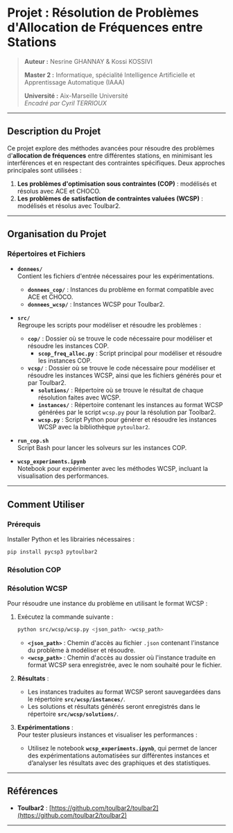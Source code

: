 # **Projet : Résolution de Problèmes d'Allocation de Fréquences entre Stations**

> **Auteur :** Nesrine GHANNAY  & Kossi KOSSIVI
>
> **Master 2 :** Informatique, spécialité Intelligence Artificielle et Apprentissage Automatique (IAAA)  
>
> **Université :** Aix-Marseille Université  
> _Encadré par Cyril TERRIOUX_  
---

## **Description du Projet**

Ce projet explore des méthodes avancées pour résoudre des problèmes d'**allocation de fréquences** entre différentes stations, en minimisant les interférences et en respectant des contraintes spécifiques. Deux approches principales sont utilisées :  
1. **Les problèmes d'optimisation sous contraintes (COP)** : modélisés et résolus avec ACE et CHOCO.  
2. **Les problèmes de satisfaction de contraintes valuées (WCSP)** : modélisés et résolus avec Toulbar2.  

---

## **Organisation du Projet**
### **Répertoires et Fichiers**
- **`donnees/`**  
  Contient les fichiers d'entrée nécessaires pour les expérimentations.  

  - **`donnees_cop/`** : Instances du problème en format compatible avec ACE et CHOCO.  
  - **`donnees_wcsp/`** : Instances WCSP pour Toulbar2.  

- **`src/`**  
  Regroupe les scripts pour modéliser et résoudre les problèmes :
  - **`cop/`** : Dossier où se trouve le code nécessaire pour modéliser et résoudre les instances COP.  
    - **`scop_freq_alloc.py`** : Script principal pour modéliser et résoudre les instances COP.
  - **`vcsp/`** : Dossier où se trouve le code nécessaire pour modéliser et résoudre les instances WCSP, ainsi que les fichiers générés pour et par Toulbar2.
    - **`solutions/`** : Répertoire où se trouve le résultat de chaque résolution faites avec WCSP.
    - **`instances/`** : Répertoire contenant les instances au format WCSP générées par le script `wcsp.py` pour la résolution par Toolbar2.
    - **`wcsp.py`** : Script Python pour générer et résoudre les instances WCSP avec la bibliothèque `pytoulbar2`.

- **`run_cop.sh`**  
  Script Bash pour lancer les solveurs sur les instances COP.

- **`wcsp_experiments.ipynb`**  
  Notebook pour expérimenter avec les méthodes WCSP, incluant la visualisation des performances.

---

## **Comment Utiliser**

### **Prérequis**
Installer Python et les librairies nécessaires :  
   ```bash
   pip install pycsp3 pytoulbar2
   ```
### **Résolution COP**


### **Résolution WCSP**  

Pour résoudre une instance du problème en utilisant le format WCSP :  

1. Exécutez la commande suivante :  
   ```bash
   python src/wcsp/wcsp.py <json_path> <wcsp_path>
   ```  
   - **`<json_path>`** : Chemin d'accès au fichier `.json` contenant l'instance du problème à modéliser et résoudre.  
   - **`<wcsp_path>`** : Chemin d'accès au dossier où l'instance traduite en format WCSP sera enregistrée, avec le nom souhaité pour le fichier.  

2. **Résultats** :  
   - Les instances traduites au format WCSP seront sauvegardées dans le répertoire **`src/wcsp/instances/`**.  
   - Les solutions et résultats générés seront enregistrés dans le répertoire **`src/wcsp/solutions/`**.  

3. **Expérimentations** :  
   Pour tester plusieurs instances et visualiser les performances :  
   - Utilisez le notebook **`wcsp_experiments.ipynb`**, qui permet de lancer des expérimentations automatisées sur différentes instances et d’analyser les résultats avec des graphiques et des statistiques.  

---

## **Références**  

- **Toulbar2** : [https://github.com/toulbar2/toulbar2](https://github.com/toulbar2/toulbar2)   

---  
